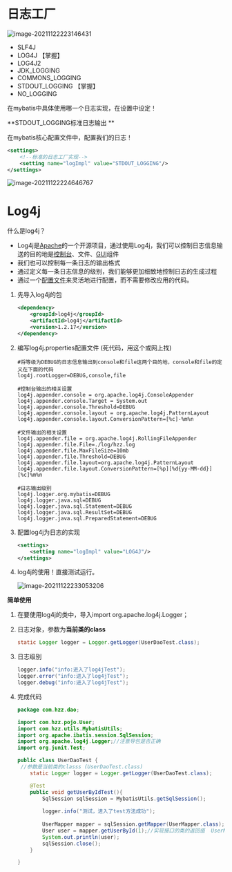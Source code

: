 # 日志工厂

![image-20211122223146431](C:\Users\Bosco\Desktop\GitHub\blog\spring\img\image-20211122223146431.png)

- SLF4J 
- LOG4J   【掌握】 	
- LOG4J2
- JDK_LOGGING
- COMMONS_LOGGING
- STDOUT_LOGGING    【掌握】
- NO_LOGGING

在mybatis中具体使用哪一个日志实现，在设置中设定！

**STDOUT_LOGGING标准日志输出 **

在mybatis核心配置文件中，配置我们的日志！

```xml
<settings>
    <!--标准的日志工厂实现-->
    <setting name="logImpl" value="STDOUT_LOGGING"/>
</settings>

```

![image-20211122224646767](C:\Users\Bosco\Desktop\GitHub\blog\spring\img\image-20211122224646767.png)



# Log4j

什么是log4j？

- Log4j是[Apache](https://baike.baidu.com/item/Apache/8512995)的一个开源项目，通过使用Log4j，我们可以控制日志信息输送的目的地是[控制台](https://baike.baidu.com/item/控制台/2438626)、文件、[GUI](https://baike.baidu.com/item/GUI)组件
- 我们也可以控制每一条日志的输出格式
- 通过定义每一条日志信息的级别，我们能够更加细致地控制日志的生成过程
- 通过一个[配置文件](https://baike.baidu.com/item/配置文件/286550)来灵活地进行配置，而不需要修改应用的代码。



1. 先导入log4j的包

   ```xml
   <dependency>
       <groupId>log4j</groupId>
       <artifactId>log4j</artifactId>
       <version>1.2.17</version>
   </dependency>
   
   ```

   

2. 编写log4j.properties配置文件 (死代码，用这个或网上找)

   ```properties
   #将等级为DEBUG的日志信息输出到console和file这两个目的地，console和file的定义在下面的代码
   log4j.rootLogger=DEBUG,console,file
   
   #控制台输出的相关设置
   log4j.appender.console = org.apache.log4j.ConsoleAppender
   log4j.appender.console.Target = System.out
   log4j.appender.console.Threshold=DEBUG
   log4j.appender.console.layout = org.apache.log4j.PatternLayout
   log4j.appender.console.layout.ConversionPattern=[%c]-%m%n
   
   #文件输出的相关设置
   log4j.appender.file = org.apache.log4j.RollingFileAppender
   log4j.appender.file.File=./log/hzz.log
   log4j.appender.file.MaxFileSize=10mb
   log4j.appender.file.Threshold=DEBUG
   log4j.appender.file.layout=org.apache.log4j.PatternLayout
   log4j.appender.file.layout.ConversionPattern=[%p][%d{yy-MM-dd}][%c]%m%n
   
   #日志输出级别
   log4j.logger.org.mybatis=DEBUG
   log4j.logger.java.sql=DEBUG
   log4j.logger.java.sql.Statement=DEBUG
   log4j.logger.java.sql.ResultSet=DEBUG
   log4j.logger.java.sql.PreparedStatement=DEBUG
   ```

3. 配置log4j为日志的实现

   ```xml
   <settings>
       <setting name="logImpl" value="LOG4J"/>
   </settings>
   ```

4. log4j的使用！直接测试运行。

   ![image-20211122233053206](C:\Users\Bosco\Desktop\GitHub\blog\spring\img\image-20211122233053206.png)



**简单使用**

1. 在要使用log4j的类中，导入import org.apache.log4j.Logger；

2. 日志对象，参数为**当前类的class**

   ```java
   static Logger logger = Logger.getLogger(UserDaoTest.class);
   ```

3. 日志级别

   ```java
   logger.info("info:进入了log4jTest");
   logger.error("info:进入了log4jTest");
   logger.debug("info:进入了log4jTest");
   ```

4. 完成代码

   ```java
   package com.hzz.dao;
   
   import com.hzz.pojo.User;
   import com.hzz.utils.MybatisUtils;
   import org.apache.ibatis.session.SqlSession;
   import org.apache.log4j.Logger;//注意导包是否正确
   import org.junit.Test;
   
   public class UserDaoTest {
   	//参数是当前类的classs (UserDaoTest.class)
       static Logger logger = Logger.getLogger(UserDaoTest.class);
   
       @Test
       public void getUserByIdTest(){
           SqlSession sqlSession = MybatisUtils.getSqlSession();
           
           logger.info("测试，进入了test方法成功");
                       
           UserMapper mapper = sqlSession.getMapper(UserMapper.class);//获取接口的class对象
           User user = mapper.getUserById(1);//实现接口的类的返回值  UserMapper.xml
           System.out.println(user);
           sqlSession.close();
       }
   
   }
   ```

    